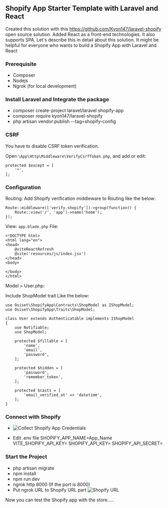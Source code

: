 ## Shopify App Starter Template with Laravel and React

Created this solution with this https://github.com/Kyon147/laravel-shopify open source solution. Added React as a front-end technologies. It also supports SPA. Let's describe this in detail about this solution. It might be helpful for everyone who wants to build a Shopify App with Laravel and React

### Prerequisite
 - Composer
 - Nodejs
 - Ngrok (for local development)

### Install Laravel and Integrate the package
 - composer create-project laravel/laravel shopify-app
 - composer require kyon147/laravel-shopify
 - php artisan vendor:publish --tag=shopify-config

### CSRF

You have to disable CSRF token verification. 

Open `\App\Http\Middleware\VerifyCsrfToken.php`, and add or edit:

```
protected $except = [
    '*',
];
```

### Configuration

Routing:
Add Shopify verification middleware to Routing like the below:

```
Route::middleware(['verify.shopify'])->group(function() {
    Route::view('/', 'app')->name('home');
});
```

View:
`app.blade.php` File:

```
<!DOCTYPE html>
<html lang="en">
<head>
    @viteReactRefresh
    @vite('resources/js/index.jsx')
</head>
<body>
    
</body>
</html>
```

Model > User.php:

Include ShopModel trait
Like the below:

```
use Osiset\ShopifyApp\Contracts\ShopModel as IShopModel;
use Osiset\ShopifyApp\Traits\ShopModel;
```

```
class User extends Authenticatable implements IShopModel
{
    use Notifiable;
    use ShopModel;

    protected $fillable = [
        'name',
        'email',
        'password',
    ];

    protected $hidden = [
        'password',
        'remember_token',
    ];

    protected $casts = [
        'email_verified_at' => 'datetime',
    ];
}
```

### Connect with Shopify

 - ![Collect Shopify App Credentials](https://github.com/nafeeur10/app/assets/10268310/40a03825-6ea3-48fb-8ff8-feac5fe2106d)

 - Edit .env file
   SHOPIFY_APP_NAME=App_Name
   VITE_SHOPIFY_API_KEY=
   SHOPIFY_API_KEY=
   SHOPIFY_API_SECRET=

### Start the Project

 - php artisan migrate
 - npm install
 - npm run dev
 - ngrok http 8000 (If the port is 8000)
 - Put ngrok URL to Shopify URL part 
   ![Shopify URL](https://github.com/nafeeur10/app/assets/10268310/aaff4e66-b7a3-468a-968d-bc42e28d5910)


Now you can test the Shopify app with the store.....